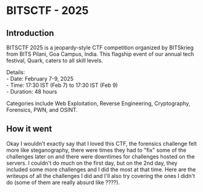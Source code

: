 # BITSCTF - 2025

## Introduction

BITSCTF 2025 is a jeopardy-style CTF competition organized by BITSkrieg from BITS Pilani, Goa Campus, India. This flagship event of our annual tech festival, Quark, caters to all skill levels.

Details:\
\- Date: February 7-9, 2025\
\- Time: 17:30 IST (Feb 7) to 17:30 IST (Feb 9)\
\- Duration: 48 hours

Categories include Web Exploitation, Reverse Engineering, Cryptography, Forensics, PWN, and OSINT.

## How it went

Okay I wouldn't exactly say that I loved this CTF, the forensics challenge felt more like steganography, there were times they had to "fix" some of the challenges later on and there were downtimes for challenges hosted on the servers. I couldn't do much on the first day, but on the 2nd day, they included some more challenges and I did the most at that time. Here are the writeups of all the challenges I did and I'll also try covering the ones I didn't do (some of them are really absurd like ????).&#x20;

